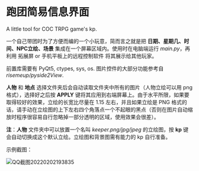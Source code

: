 # 跑团简易信息界面

A little tool for COC TRPG game's kp. 

一个自己带团时为了方便而编的一个小玩意，简而言之就是把 **日期、星期几、时间、NPC立绘、场景** 集成在一个屏幕区域内。使用时在电脑端运行 *main.py*，再利用 拓展屏 or 手机平板上的远程控制软件 将其展示给其他玩家。

前置库需要有 PyQt5, ctypes, sys, os. 图片控件的大部分功能参考自 *risemeup/pyside2View*.

**人物** 和 **地点** 选择文件夹后会自动读取文件夹中所有的图片（人物立绘可以用 png 格式），选择好之后按 **APPLY** 键将其应用到右端屏幕上。由于水平所限，如果要取得较好的效果，立绘的长宽比尽量在 1.15 左右，并且如果立绘是 PNG 格式的话，请手动在立绘图的上下左右四个角落点一个不起眼的黑点（否则在图片自动缩放时程序很容易自行忽略掉一部分透明的区域，使用效果会很差）。

**注**：**人物** 文件夹中可以放置一个名叫 *keeper.png/jpg/jpeg* 的立绘图，按 **kp** 键会自动切换成这个默认立绘。立绘图和背景图需有能力的 kp 自行准备。

示例截图：

![QQ截图20220202193835](https://user-images.githubusercontent.com/40653343/152146805-8e7b893c-d100-4d86-b1e1-ee3d07b08afa.jpg)
